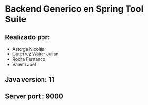 # Backend Generico en Spring Tool Suite

## Realizado por:

* Astorga Nicolás
* Gutierrez Walter Julian
* Rocha Fernando
* Valenti Joel 

## Java version: 11

## Server port : 9000

